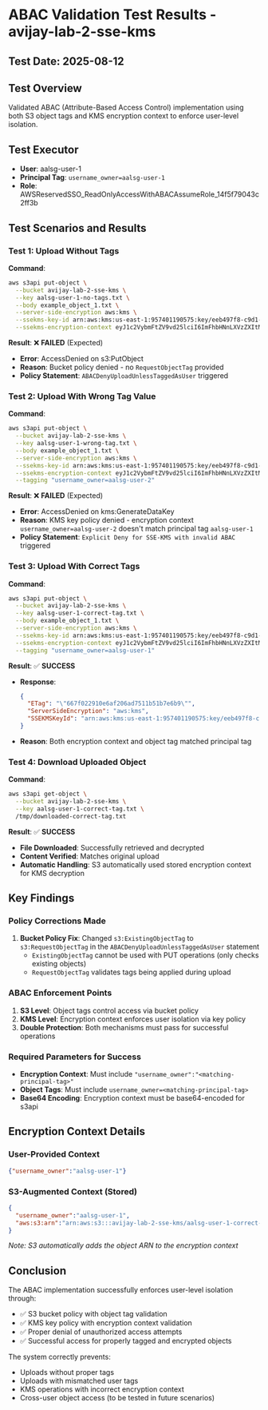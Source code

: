 # ABAC Validation Test Results - avijay-lab-2-sse-kms

## Test Date: 2025-08-12

## Test Overview
Validated ABAC (Attribute-Based Access Control) implementation using both S3 object tags and KMS encryption context to enforce user-level isolation.

## Test Executor
- **User**: aalsg-user-1
- **Principal Tag**: `username_owner=aalsg-user-1`
- **Role**: AWSReservedSSO_ReadOnlyAccessWithABACAssumeRole_14f5f79043c2ff3b

## Test Scenarios and Results

### Test 1: Upload Without Tags
**Command**:
```bash
aws s3api put-object \
  --bucket avijay-lab-2-sse-kms \
  --key aalsg-user-1-no-tags.txt \
  --body example_object_1.txt \
  --server-side-encryption aws:kms \
  --ssekms-key-id arn:aws:kms:us-east-1:957401190575:key/eeb497f8-c9d1-43eb-b255-6dadd262a22c \
  --ssekms-encryption-context eyJ1c2VybmFtZV9vd25lciI6ImFhbHNnLXVzZXItMSJ9Cg==
```

**Result**: ❌ **FAILED** (Expected)
- **Error**: AccessDenied on s3:PutObject
- **Reason**: Bucket policy denied - no `RequestObjectTag` provided
- **Policy Statement**: `ABACDenyUploadUnlessTaggedAsUser` triggered

### Test 2: Upload With Wrong Tag Value
**Command**:
```bash
aws s3api put-object \
  --bucket avijay-lab-2-sse-kms \
  --key aalsg-user-1-wrong-tag.txt \
  --body example_object_1.txt \
  --server-side-encryption aws:kms \
  --ssekms-key-id arn:aws:kms:us-east-1:957401190575:key/eeb497f8-c9d1-43eb-b255-6dadd262a22c \
  --ssekms-encryption-context eyJ1c2VybmFtZV9vd25lciI6ImFhbHNnLXVzZXItMiJ9Cg== \
  --tagging "username_owner=aalsg-user-2"
```

**Result**: ❌ **FAILED** (Expected)
- **Error**: AccessDenied on kms:GenerateDataKey
- **Reason**: KMS key policy denied - encryption context `username_owner=aalsg-user-2` doesn't match principal tag `aalsg-user-1`
- **Policy Statement**: `Explicit Deny for SSE-KMS with invalid ABAC` triggered

### Test 3: Upload With Correct Tags
**Command**:
```bash
aws s3api put-object \
  --bucket avijay-lab-2-sse-kms \
  --key aalsg-user-1-correct-tag.txt \
  --body example_object_1.txt \
  --server-side-encryption aws:kms \
  --ssekms-key-id arn:aws:kms:us-east-1:957401190575:key/eeb497f8-c9d1-43eb-b255-6dadd262a22c \
  --ssekms-encryption-context eyJ1c2VybmFtZV9vd25lciI6ImFhbHNnLXVzZXItMSJ9Cg== \
  --tagging "username_owner=aalsg-user-1"
```

**Result**: ✅ **SUCCESS**
- **Response**: 
  ```json
  {
    "ETag": "\"667f022910e6af206ad7511b51b7e6b9\"",
    "ServerSideEncryption": "aws:kms",
    "SSEKMSKeyId": "arn:aws:kms:us-east-1:957401190575:key/eeb497f8-c9d1-43eb-b255-6dadd262a22c"
  }
  ```
- **Reason**: Both encryption context and object tag matched principal tag

### Test 4: Download Uploaded Object
**Command**:
```bash
aws s3api get-object \
  --bucket avijay-lab-2-sse-kms \
  --key aalsg-user-1-correct-tag.txt \
  /tmp/downloaded-correct-tag.txt
```

**Result**: ✅ **SUCCESS**
- **File Downloaded**: Successfully retrieved and decrypted
- **Content Verified**: Matches original upload
- **Automatic Handling**: S3 automatically used stored encryption context for KMS decryption

## Key Findings

### Policy Corrections Made
1. **Bucket Policy Fix**: Changed `s3:ExistingObjectTag` to `s3:RequestObjectTag` in the `ABACDenyUploadUnlessTaggedAsUser` statement
   - `ExistingObjectTag` cannot be used with PUT operations (only checks existing objects)
   - `RequestObjectTag` validates tags being applied during upload

### ABAC Enforcement Points
1. **S3 Level**: Object tags control access via bucket policy
2. **KMS Level**: Encryption context enforces user isolation via key policy
3. **Double Protection**: Both mechanisms must pass for successful operations

### Required Parameters for Success
- **Encryption Context**: Must include `"username_owner":"<matching-principal-tag>"`
- **Object Tags**: Must include `username_owner=<matching-principal-tag>`
- **Base64 Encoding**: Encryption context must be base64-encoded for s3api

## Encryption Context Details

### User-Provided Context
```json
{"username_owner":"aalsg-user-1"}
```

### S3-Augmented Context (Stored)
```json
{
  "username_owner":"aalsg-user-1",
  "aws:s3:arn":"arn:aws:s3:::avijay-lab-2-sse-kms/aalsg-user-1-correct-tag.txt"
}
```
*Note: S3 automatically adds the object ARN to the encryption context*

## Conclusion
The ABAC implementation successfully enforces user-level isolation through:
- ✅ S3 bucket policy with object tag validation
- ✅ KMS key policy with encryption context validation
- ✅ Proper denial of unauthorized access attempts
- ✅ Successful access for properly tagged and encrypted objects

The system correctly prevents:
- Uploads without proper tags
- Uploads with mismatched user tags
- KMS operations with incorrect encryption context
- Cross-user object access (to be tested in future scenarios)